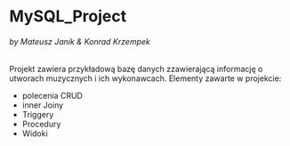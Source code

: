 # MySQL_Project
###### by Mateusz Janik & Konrad Krzempek

Projekt zawiera przykładową bazę danych zzawierającą informację o utworach muzycznych i ich wykonawcach.
Elementy zawarte w projekcie:
- polecenia CRUD
- inner Joiny
- Triggery
- Procedury
- Widoki
